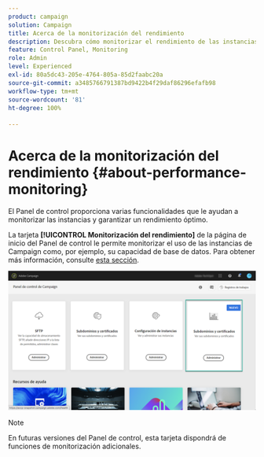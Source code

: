 ```yaml
---
product: campaign
solution: Campaign
title: Acerca de la monitorización del rendimiento
description: Descubra cómo monitorizar el rendimiento de las instancias en el Panel de control
feature: Control Panel, Monitoring
role: Admin
level: Experienced
exl-id: 80a5dc43-205e-4764-805a-85d2faabc20a
source-git-commit: a3485766791387bd9422b4f29daf86296efafb98
workflow-type: tm+mt
source-wordcount: '81'
ht-degree: 100%

---
```


# Acerca de la monitorización del rendimiento {#about-performance-monitoring}

El Panel de control proporciona varias funcionalidades que le ayudan a monitorizar las instancias y garantizar un rendimiento óptimo.

La tarjeta **[!UICONTROL Monitorización del rendimiento]** de la página de inicio del Panel de control le permite monitorizar el uso de las instancias de Campaign como, por ejemplo, su capacidad de base de datos. Para obtener más información, consulte [esta sección](../../performance-monitoring/using/database-monitoring.md).

![](assets/performance_card.png)

>[!NOTE]
>
>En futuras versiones del Panel de control, esta tarjeta dispondrá de funciones de monitorización adicionales.

